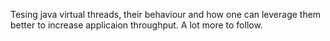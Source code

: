 Tesing java virtual threads, their behaviour and how one can leverage them better to increase applicaion throughput.
A lot more to follow.
